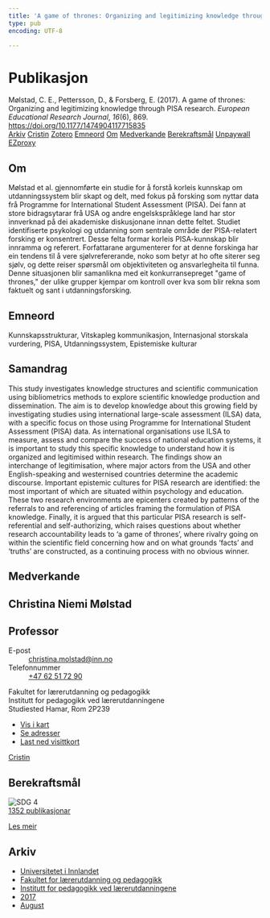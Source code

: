 ```yaml
---
title: 'A game of thrones: Organizing and legitimizing knowledge through PISA research'
type: pub
encoding: UTF-8

---
```

<h1>Publikasjon</h1>
<article id="csl-bib-container-KPBHU6QV" class="csl-bib-container">
  <div class="csl-bib-body"> <div class="csl-entry">Mølstad, C. E., Pettersson, D., &#38; Forsberg, E. (2017). A game of thrones: Organizing and legitimizing knowledge through PISA research. <i>European Educational Research Journal</i>, <i>16</i>(6), 869. <a href="https://doi.org/10.1177/1474904117715835">https://doi.org/10.1177/1474904117715835</a></div> </div>
  <div class="csl-bib-buttons">
    <a href="#taxonomy-article-KPBHU6QV" alt="archive" class="csl-bib-button">Arkiv</a>
    <a href="https://app.cristin.no/results/show.jsf?id=1485342" alt="Cristin" class="csl-bib-button">Cristin</a>
    <a href="http://zotero.org/groups/5881554/items/KPBHU6QV" alt="Zotero" class="csl-bib-button">Zotero</a>
    <a href="#keywords-article-KPBHU6QV" alt="keywords" class="csl-bib-button">Emneord</a>
    <a href="#about-article-KPBHU6QV" alt="about_pub" class="csl-bib-button">Om</a>
    <a href="#contributors-article-KPBHU6QV" alt="contributors" class="csl-bib-button">Medverkande</a>
    <a href="#sdg-article-KPBHU6QV" alt="sdg" class="csl-bib-button">Berekraftsmål</a>
    <a href="https://doi.org/10.1177/1474904117715835" alt="Unpaywall" class="csl-bib-button">Unpaywall</a>
    <a href="https://doi.org/10.1177/1474904117715835" alt="EZproxy" class="csl-bib-button">EZproxy</a>
  </div>
  <div id="csl-bib-meta-container-KPBHU6QV"></div>
</article>
<div id="csl-bib-meta-KPBHU6QV" class="csl-bib-meta">
  <article id="about-article-KPBHU6QV" class="about_pub-article">
    <h1>Om</h1>
    Mølstad et al. gjennomførte ein studie for å forstå korleis kunnskap om utdanningssystem blir skapt og delt, med fokus på forsking som nyttar data frå Programme for International Student Assessment (PISA). Dei fann at store bidragsytarar frå USA og andre engelskspråklege land har stor innverknad på dei akademiske diskusjonane innan dette feltet. Studiet identifiserte psykologi og utdanning som sentrale område der PISA-relatert forsking er konsentrert. Desse felta formar korleis PISA-kunnskap blir innramma og referert. Forfattarane argumenterer for at denne forskinga har ein tendens til å vere sjølvrefererande, noko som betyr at ho ofte siterer seg sjølv, og dette reiser spørsmål om objektiviteten og ansvarlegheita til funna. Denne situasjonen blir samanlikna med eit konkurransepreget "game of thrones," der ulike grupper kjempar om kontroll over kva som blir rekna som faktuelt og sant i utdanningsforsking.
  </article>
  <article id="keywords-article-KPBHU6QV" class="keywords-article">
    <h1>Emneord</h1>
    Kunnskapsstrukturar, Vitskapleg kommunikasjon, Internasjonal storskala vurdering, PISA, Utdanningssystem, Epistemiske kulturar
  </article>
  <article id="abstract-article-KPBHU6QV" class="abstract-article">
    <h1>Samandrag</h1>
    This study investigates knowledge structures and scientific communication using bibliometrics methods to explore scientific knowledge production and dissemination. The aim is to develop knowledge about this growing field by investigating studies using international large-scale assessment (ILSA) data, 
with a specific focus on those using Programme for International Student Assessment (PISA) data. As international organisations use ILSA to measure, assess and compare the success of national education systems, it is important to study this specific knowledge to understand how it is organized and legitimised within research. The findings show an interchange of legitimisation, where major 
actors from the USA and other English-speaking and westernised countries determine the academic discourse. Important epistemic cultures for PISA research are identified: the most important of which are situated within psychology and education. These two research environments are epicenters created by patterns of the referrals to and referencing of articles framing the formulation of PISA 
knowledge. Finally, it is argued that this particular PISA research is self-referential and self-authorizing, which raises questions about whether research accountability leads to ‘a game of thrones’, where rivalry going on within the scientific field concerning how and on what grounds ‘facts’ and ‘truths’ are constructed, as a continuing process with no obvious winner.
  </article>
  <article id="contributors-article-KPBHU6QV" class="contributors-article">
    <h1>Medverkande</h1>
    <div class="personas"> <div class="vrtx-hinn-person-card"> <div class="photo"> <i class="lar la-user-circle missing-person"></i> </div> <div class="info"> <hgroup><h1>Christina Niemi Mølstad</h1> <h2>Professor</h2> </hgroup><dl> <dt>E-post</dt> <dd> <a href="mailto:christina.molstad@inn.no">christina.molstad@inn.no</a> </dd> <dt>Telefonnummer</dt> <dd><a href="tel:+4762517290"> +47 62 51 72 90 </a></dd> </dl> <p> Fakultet for lærerutdanning og pedagogikk<br> Institutt for pedagogikk ved lærerutdanningene<br> Studiested Hamar, Rom 2P239 </p> <ul class="vrtx-hinn-links"> <li><a href="https://www.google.com/maps?q=60.796004,11.072099">Vis i kart</a></li> <li><a href="https://www.inn.no/finn-en-ansatt/christina-molstad.html#vrtx-hinn-addresses">Se adresser</a></li> <li><a href="https://www.inn.no/finn-en-ansatt/christina-molstad.html?vrtx=vcf">Last ned visittkort</a></li> </ul> </div> </div> <a href="https://app.cristin.no/persons/show.jsf?id=5325" alt="Cristin URL" class="personas-cristin">Cristin</a> </div>
  </article>
  <article id="sdg-article-KPBHU6QV" class="sdg-article">
    <h1>Berekraftsmål</h1>
    <div class="sdg-container"><div id="sdg4" class="sdg">
        <img src="{{< params subfolder >}}images/sdg/sdg04_nn.png" class="image" alt="SDG 4">
        <div class="sdg-overlay">
          <a href="/nn/archive/?key=?sdg=4#archive" class="sdg-publication-count"><span>1352</span> publikasjonar</a>
          <p><a href="https://fn.no/om-fn/fns-baerekraftsmaal/god-utdanning?lang=nno-NO" class="sdg-read-more">Les meir</a></p>
        </div>
      </div></div>
  </article>
  <article id="taxonomy-article-KPBHU6QV" class="taxonomy-article">
    <h1>Arkiv</h1>
    <ul>
      <li>
        <a href="/nn/archive/?key=3DCRN523">Universitetet i Innlandet</a>
      </li>
      <li>
        <a href="/nn/archive/?key=WYNZA47F">Fakultet for lærerutdanning og pedagogikk</a>
      </li>
      <li>
        <a href="/nn/archive/?key=BKPR6TE7">Institutt for pedagogikk ved lærerutdanningene</a>
      </li>
      <li>
        <a href="/nn/archive/?key=T3ZBNWHJ">2017</a>
      </li>
      <li>
        <a href="/nn/archive/?key=JBEPPNYV">August</a>
      </li>
    </ul>
  </article>
</div>
